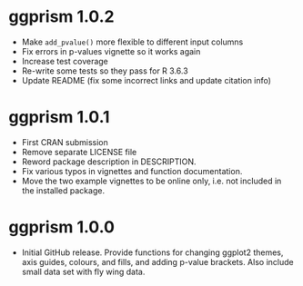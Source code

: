 # ggprism 1.0.2

* Make `add_pvalue()` more flexible to different input columns
* Fix errors in p-values vignette so it works again
* Increase test coverage
* Re-write some tests so they pass for R 3.6.3
* Update README (fix some incorrect links and update citation info)

# ggprism 1.0.1

* First CRAN submission
* Remove separate LICENSE file
* Reword package description in DESCRIPTION.
* Fix various typos in vignettes and function documentation.
* Move the two example vignettes to be online only, i.e. not included
in the installed package.

# ggprism 1.0.0

* Initial GitHub release. Provide functions for changing ggplot2 themes, 
axis guides, colours, and fills, and adding p-value brackets. Also include
small data set with fly wing data.
